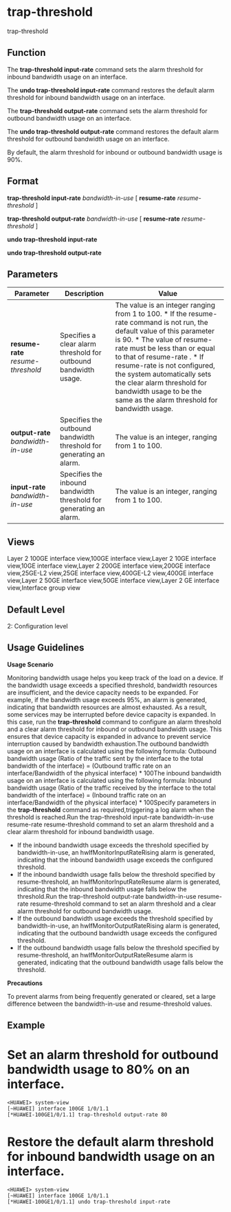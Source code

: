 trap-threshold
==============

trap-threshold

Function
--------



The **trap-threshold input-rate** command sets the alarm threshold for inbound bandwidth usage on an interface.

The **undo trap-threshold input-rate** command restores the default alarm threshold for inbound bandwidth usage on an interface.

The **trap-threshold output-rate** command sets the alarm threshold for outbound bandwidth usage on an interface.

The **undo trap-threshold output-rate** command restores the default alarm threshold for outbound bandwidth usage on an interface.



By default, the alarm threshold for inbound or outbound bandwidth usage is 90%.


Format
------

**trap-threshold input-rate** *bandwidth-in-use* [ **resume-rate** *resume-threshold* ]

**trap-threshold output-rate** *bandwidth-in-use* [ **resume-rate** *resume-threshold* ]

**undo trap-threshold input-rate**

**undo trap-threshold output-rate**


Parameters
----------

| Parameter | Description | Value |
| --- | --- | --- |
| **resume-rate** *resume-threshold* | Specifies a clear alarm threshold for outbound bandwidth usage. | The value is an integer ranging from 1 to 100.   * If the resume-rate <outResumeValue> command is not run, the default value of this parameter is 90. * The value of resume-rate <outResumeValue> must be less than or equal to that of resume-rate <outResumeValue>. * If resume-rate <outResumeValue> is not configured, the system automatically sets the clear alarm threshold for bandwidth usage to be the same as the alarm threshold for bandwidth usage. |
| **output-rate** *bandwidth-in-use* | Specifies the outbound bandwidth threshold for generating an alarm. | The value is an integer, ranging from 1 to 100. |
| **input-rate** *bandwidth-in-use* | Specifies the inbound bandwidth threshold for generating an alarm. | The value is an integer, ranging from 1 to 100. |



Views
-----

Layer 2 100GE interface view,100GE interface view,Layer 2 10GE interface view,10GE interface view,Layer 2 200GE interface view,200GE interface view,25GE-L2 view,25GE interface view,400GE-L2 view,400GE interface view,Layer 2 50GE interface view,50GE interface view,Layer 2 GE interface view,Interface group view


Default Level
-------------

2: Configuration level


Usage Guidelines
----------------

**Usage Scenario**

Monitoring bandwidth usage helps you keep track of the load on a device. If the bandwidth usage exceeds a specified threshold, bandwidth resources are insufficient, and the device capacity needs to be expanded. For example, if the bandwidth usage exceeds 95%, an alarm is generated, indicating that bandwidth resources are almost exhausted. As a result, some services may be interrupted before device capacity is expanded. In this case, run the **trap-threshold** command to configure an alarm threshold and a clear alarm threshold for inbound or outbound bandwidth usage. This ensures that device capacity is expanded in advance to prevent service interruption caused by bandwidth exhaustion.The outbound bandwidth usage on an interface is calculated using the following formula: Outbound bandwidth usage (Ratio of the traffic sent by the interface to the total bandwidth of the interface) = (Outbound traffic rate on an interface/Bandwidth of the physical interface) \* 100The inbound bandwidth usage on an interface is calculated using the following formula: Inbound bandwidth usage (Ratio of the traffic received by the interface to the total bandwidth of the interface) = (Inbound traffic rate on an interface/Bandwidth of the physical interface) \* 100Specify parameters in the **trap-threshold** command as required,triggering a log alarm when the threshold is reached.Run the trap-threshold input-rate bandwidth-in-use resume-rate resume-threshold command to set an alarm threshold and a clear alarm threshold for inbound bandwidth usage.

* If the inbound bandwidth usage exceeds the threshold specified by bandwidth-in-use, an hwIfMonitorInputRateRising alarm is generated, indicating that the inbound bandwidth usage exceeds the configured threshold.
* If the inbound bandwidth usage falls below the threshold specified by resume-threshold, an hwIfMonitorInputRateResume alarm is generated, indicating that the inbound bandwidth usage falls below the threshold.Run the trap-threshold output-rate bandwidth-in-use resume-rate resume-threshold command to set an alarm threshold and a clear alarm threshold for outbound bandwidth usage.
* If the outbound bandwidth usage exceeds the threshold specified by bandwidth-in-use, an hwIfMonitorOutputRateRising alarm is generated, indicating that the outbound bandwidth usage exceeds the configured threshold.
* If the outbound bandwidth usage falls below the threshold specified by resume-threshold, an hwIfMonitorOutputRateResume alarm is generated, indicating that the outbound bandwidth usage falls below the threshold.

**Precautions**



To prevent alarms from being frequently generated or cleared, set a large difference between the bandwidth-in-use and resume-threshold values.




Example
-------

# Set an alarm threshold for outbound bandwidth usage to 80% on an interface.
```
<HUAWEI> system-view
[~HUAWEI] interface 100GE 1/0/1.1
[*HUAWEI-100GE1/0/1.1] trap-threshold output-rate 80

```

# Restore the default alarm threshold for inbound bandwidth usage on an interface.
```
<HUAWEI> system-view
[~HUAWEI] interface 100GE 1/0/1.1
[*HUAWEI-100GE1/0/1.1] undo trap-threshold input-rate

```